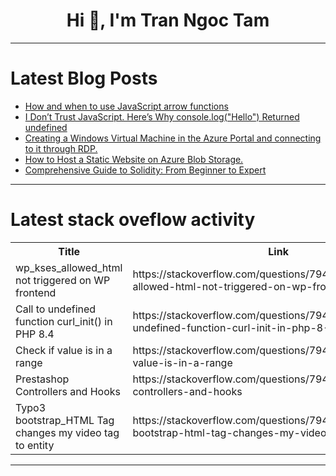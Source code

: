 <h1 align="center">Hi 👋, I'm Tran Ngoc Tam</h1>

---

# Latest Blog Posts 
<!-- BLOG-POST-LIST:START -->
- [How and when to use JavaScript arrow functions](https://dev.to/logrocket/how-and-when-to-use-javascript-arrow-functions-2gbg)
- [I Don’t Trust JavaScript. Here’s Why console.log&lpar;&quot;Hello&quot;&rpar; Returned undefined](https://dev.to/byte-sized-news/i-dont-trust-javascript-heres-why-consoleloghello-returned-undefined-3cam)
- [Creating a Windows Virtual Machine in the Azure Portal and connecting to it through RDP.](https://dev.to/nonny/creating-a-windows-virtual-machine-in-the-azure-portal-and-connecting-to-it-through-rdp-153g)
- [How to Host a Static Website on Azure Blob Storage.](https://dev.to/nonny/how-to-host-a-static-website-on-azure-blob-storage-1gn7)
- [Comprehensive Guide to Solidity: From Beginner to Expert](https://dev.to/ajtech0001/comprehensive-guide-to-solidity-from-beginner-to-expert-5b44)
<!-- BLOG-POST-LIST:END -->

---

# Latest stack oveflow activity
<table>
  <tr><th>Title</th><th>Link</th></tr>
  <!-- STACKOVERFLOW:START --><tr><td>wp_kses_allowed_html not triggered on WP frontend</td><td>https://stackoverflow.com/questions/79464260/wp-kses-allowed-html-not-triggered-on-wp-frontend</td></tr><tr><td>Call to undefined function curl_init&lpar;&rpar; in PHP 8.4</td><td>https://stackoverflow.com/questions/79464177/call-to-undefined-function-curl-init-in-php-8-4</td></tr><tr><td>Check if value is in a range</td><td>https://stackoverflow.com/questions/79464105/check-if-value-is-in-a-range</td></tr><tr><td>Prestashop Controllers and Hooks</td><td>https://stackoverflow.com/questions/79463919/prestashop-controllers-and-hooks</td></tr><tr><td>Typo3 bootstrap_HTML Tag changes my video tag to entity</td><td>https://stackoverflow.com/questions/79463886/typo3-bootstrap-html-tag-changes-my-video-tag-to-entity</td></tr><!-- STACKOVERFLOW:END -->
</table>

---


